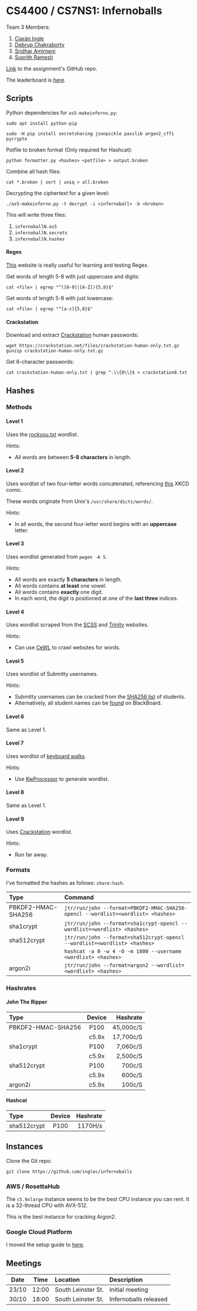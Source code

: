 # CS4400 / CS7NS1: Infernoballs

Team 3 Members:
1. [Ciarán Ingle](https://github.com/inglec)
2. [Debrup Chakraborty](https://github.com/rupdeb)
3. [Sridhar Amirneni](https://github.com/sridharamirneni)
4. [Suprith Ramesh](https://github.com/suprithramesh)

[Link](https://github.com/sftcd/cs7ns1/tree/master/assignments/practical5) to the assignment's GitHub repo.

The leaderboard is [here](https://down.dsg.cs.tcd.ie/cs7ns1-leaderboard/).

## Scripts

Python dependencies for `as5-makeinferno.py`:
```
sudo apt install python-pip

sudo -H pip install secretsharing jsonpickle passlib argon2_cffi pycrypto
```

Potfile to broken format (Only required for Hashcat):
```
python formatter.py <hashes> <potfile> > output.broken
```

Combine all hash files:
```
cat *.broken | sort | uniq > all.broken
```

Decrypting the ciphertext for a given level:
```
./as5-makeinferno.py -t decrypt -i <infernoball> -b <broken>
```

This will write three files:
1. `infernoballN.as5`
2. `infernoballN.secrets`
3. `infernoballN.hashes`

#### Regex

[This](https://regexr.com/) website is really useful for learning and testing Regex.

Get words of length 5-8 with just uppercase and digits:
```
cat <file> | egrep "^([0-9]|[A-Z]){5,8}$"
```

Get words of length 5-8 with just lowercase:
```
cat <file> | egrep "^[a-z]{5,8}$"
```

#### Crackstation

Download and extract [Crackstation](https://crackstation.net/crackstation-wordlist-password-cracking-dictionary.htm) human passwords:
```
wget https://crackstation.net/files/crackstation-human-only.txt.gz
gunzip crackstation-human-only.txt.gz
```

Get 8-character passwords: 
```
cat crackstation-human-only.txt | grep ^.\\{8\\}$ > crackstation8.txt
```

## Hashes

### Methods

#### Level 1

Uses the [rockyou.txt](http://downloads.skullsecurity.org/passwords/rockyou.txt.bz2) wordlist.

Hints:
* All words are between **5-8 characters** in length.

#### Level 2

Uses wordlist of two four-letter words concatenated, referencing [this](https://xkcd.com/936/) XKCD comic.

These words originate from Unix's `/usr/share/dicts/words/`.

Hints:
* In all words, the second four-letter word begins with an **uppercase** letter.

#### Level 3

Uses wordlist generated from `pwgen -A 5`.

Hints:
* All words are exactly **5 characters** in length.
* All words contains **at least** one vowel.
* All words contains **exactly** one digit.
* In each word, the digit is positioned at one of the **last three** indices.

#### Level 4

Uses wordlist scraped from the [SCSS](https://www.scss.tcd.ie//) and [Trinity](https://www.tcd.ie/) websites.

Hints:
* Can use [CeWL](https://github.com/digininja/CeWL/) to crawl websites for words.

#### Level 5

Uses wordlist of Submitty usernames.

Hints:
* Submitty usernames can be cracked from the [SHA256 list](https://github.com/sftcd/cs7ns1/blob/master/assignments/practical5/TeamSelection.md#pool-of-students) of students.
* Alternatively, all student names can be [found](https://tcd.blackboard.com/webapps/blackboard/execute/displayEmail?navItem=email_select_students&course_id=_52594_1) on BlackBoard.

#### Level 6

Same as Level 1.

#### Level 7

Uses wordlist of [keyboard walks](https://cyberarms.wordpress.com/2018/02/13/creating-hashcat-keymap-walking-password-wordlists/).

Hints:
* Use [KwProcessor](https://github.com/hashcat/kwprocessor.git) to generate wordlist.

#### Level 8

Same as Level 1.

#### Level 9

Uses [Crackstation](https://crackstation.net/crackstation-wordlist-password-cracking-dictionary.htm) wordlist.

Hints:
* Run far away.

### Formats

I've formatted the hashes as follows: `share:hash`.

| Type               | Command                                                                          |
|:------------------ |:-------------------------------------------------------------------------------- |
| PBKDF2-HMAC-SHA256 | `jtr/run/john --format=PBKDF2-HMAC-SHA256-opencl --wordlist=<wordlist> <hashes>` |
| sha1crypt          | `jtr/run/john --format=sha1crypt-opencl --wordlist=<wordlist> <hashes>`          |
| sha512crypt        | `jtr/run/john --format=sha512crypt-opencl --wordlist=<wordlist> <hashes>`        |
|                    | `hashcat -a 0 -w 4 -O -m 1800 --username <wordlist> <hashes>`                    |
| argon2i            | `jtr/run/john --format=argon2 --wordlist=<wordlist> <hashes>`                    |

### Hashrates

#### John The Ripper

| Type               | Device | Hashrate  |
|:------------------ |:------:| ---------:|
| PBKDF2-HMAC-SHA256 | P100   | 45,000c/S |
|                    | c5.9x  | 17,700c/S |
| sha1crypt          | P100   | 7,060c/S  |
|                    | c5.9x  | 2,500c/S  |
| sha512crypt        | P100   | 700c/S    |
|                    | c5.9x  | 600c/S    |
| argon2i            | c5.9x  | 100c/S    |

#### Hashcat

| Type        | Device | Hashrate |
|:----------- |:------:| --------:|
| sha512crypt | P100   | 1170H/s  |

## Instances

Clone the Git repo:
```
git clone https://github.com/inglec/infernoballs
```

### AWS / RosettaHub

The `c5.9xlarge` instance seems to be the best CPU instance you can rent. It is a 32-thread CPU with AVX-512.

This is the best instance for cracking Argon2.

### Google Cloud Platform

I moved the setup guide to [here](https://github.com/inglec/Google-Cloud-Cracking-Setup).

## Meetings

| Date  | Time  | Location           | Description           |
|:-----:|:-----:|:------------------ |:--------------------- |
| 23/10 | 12:00 | South Leinster St. | Initial meeting       |
| 30/10 | 18:00 | South Leinster St. | Infernoballs released |
